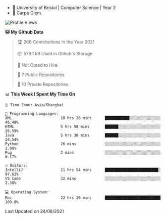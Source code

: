 - :school: University of Bristol | Computer Science | Year 2
- :musical_keyboard: Carpe Diem

<!--START_SECTION:waka-->
![Profile Views](http://img.shields.io/badge/Profile%20Views-0-blue)

**🐱 My Github Data** 

> 🏆 268 Contributions in the Year 2021
 > 
> 📦 579.1 kB Used in Github's Storage 
 > 
> 🚫 Not Opted to Hire
 > 
> 📜 7 Public Repositories 
 > 
> 🔑 10 Private Repositories  
 > 
📊 **This Week I Spent My Time On** 

```text
⌚︎ Time Zone: Asia/Shanghai

💬 Programming Languages: 
XML                      10 hrs 26 mins      ███████████░░░░░░░░░░░░░░   46.48% 
HTML                     5 hrs 58 mins       ██████░░░░░░░░░░░░░░░░░░░   26.59% 
Java                     5 hrs 30 mins       ██████░░░░░░░░░░░░░░░░░░░   24.54% 
Python                   26 mins             ░░░░░░░░░░░░░░░░░░░░░░░░░   1.98% 
Pug                      2 mins              ░░░░░░░░░░░░░░░░░░░░░░░░░   0.17%

🔥 Editors: 
IntelliJ                 21 hrs 54 mins      ████████████████████████░   97.62% 
VS Code                  32 mins             ░░░░░░░░░░░░░░░░░░░░░░░░░   2.38%

💻 Operating System: 
Mac                      22 hrs 26 mins      █████████████████████████   100.0%

```


 Last Updated on 24/08/2021
<!--END_SECTION:waka-->